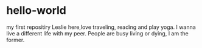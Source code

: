 # hello-world
my first repositiry
Leslie here,love traveling, reading and play yoga. I wanna live a different life with my peer. People are busy living or dying, I am the former.
